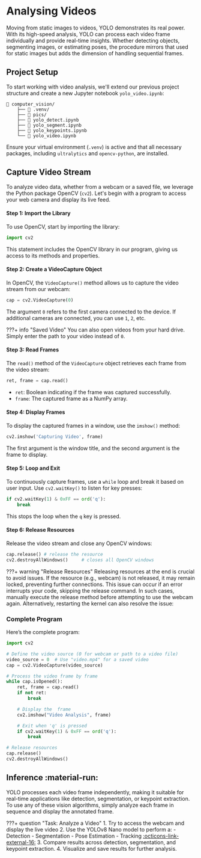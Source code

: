 # Analysing Videos

Moving from static images to videos, YOLO demonstrates its real power. With its high-speed analysis, YOLO can process each video frame individually and provide real-time insights. Whether detecting objects, segmenting images, or estimating poses, the procedure mirrors that used for static images but adds the dimension of handling sequential frames.

## Project Setup
To start working with video analysis, we'll extend our previous project structure and create a new Jupyter notebook `yolo_video.ipynb`:
```hl_lines="7"
📁 computer_vision/
    ├── 📁 .venv/
    ├── 📁 pics/
    ├── 📄 yolo_detect.ipynb
    ├── 📄 yolo_segment.ipynb
    ├── 📄 yolo_keypoints.ipynb
    └── 📄 yolo_video.ipynb
```
Ensure your virtual environment (`.venv`) is active and that all necessary packages, including `ultralytics` and `opencv-python`, are installed.

## Capture Video Stream

To analyze video data, whether from a webcam or a saved file, we leverage the Python package OpenCV (`cv2`). Let's begin with a program to access your web camera and display its live feed.

#### Step 1: Import the Library
To use OpenCV, start by importing the library:

```python
import cv2
```
This statement includes the OpenCV library in our program, giving us access to its methods and properties.

#### Step 2: Create a VideoCapture Object
In OpenCV, the `VideoCapture()` method allows us to capture the video stream from our webcam:

```python
cap = cv2.VideoCapture(0)
```
The argument `0` refers to the first camera connected to the device. If additional cameras are connected, you can use `1`, `2`, etc.

???+ info "Saved Video"
    You can also open videos from your hard drive. Simply enter the path to your video instead of `0`. 

#### Step 3: Read Frames
The `read()` method of the `VideoCapture` object retrieves each frame from the video stream:

```python
ret, frame = cap.read()
```

- `ret`: Boolean indicating if the frame was captured successfully.
- `frame`: The captured frame as a NumPy array.

#### Step 4: Display Frames
To display the captured frames in a window, use the `imshow()` method:

```python
cv2.imshow('Capturing Video', frame)
```
The first argument is the window title, and the second argument is the frame to display.

#### Step 5: Loop and Exit
To continuously capture frames, use a `while` loop and break it based on user input. Use `cv2.waitKey()` to listen for key presses:

```python
if cv2.waitKey(1) & 0xFF == ord('q'):
    break
```
This stops the loop when the `q` key is pressed.

#### Step 6: Release Resources
Release the video stream and close any OpenCV windows:

```python
cap.release() # release the resource
cv2.destroyAllWindows()     # closes all OpenCV windows
```

???+ warning "Release Resources"
    Releasing resources at the end is crucial to avoid issues. If the resource (e.g., webcam) is not released, it may remain locked, preventing further connections. This issue can occur if an error interrupts your code, skipping the release command. In such cases, manually execute the release method before attempting to use the webcam again. Alternatively, restarting the kernel can also resolve the issue:

### Complete Program
Here’s the complete program:

```python
import cv2

# Define the video source (0 for webcam or path to a video file)
video_source = 0  # Use "video.mp4" for a saved video
cap = cv2.VideoCapture(video_source)

# Process the video frame by frame
while cap.isOpened():
    ret, frame = cap.read()
    if not ret:
        break

    # Display the  frame
    cv2.imshow("Video Analysis", frame)

    # Exit when 'q' is pressed
    if cv2.waitKey(1) & 0xFF == ord('q'):
        break

# Release resources
cap.release()
cv2.destroyAllWindows()
```
## Inference :material-run:

YOLO processes each video frame independently, making it suitable for real-time applications like detection, segmentation, or keypoint extraction. To use any of these vision algorithms, simply analyze each frame in sequence and display the annotated frame.

???+ question "Task: Analyze a Video"
    1. Try to access the webcam and display the live video
    2. Use the YOLOv8 Nano model to perform a:
        - Detection
        - Segmentation
        - Pose Estimation
        - Tracking [:octicons-link-external-16:](https://docs.ultralytics.com/modes/track/#tracking)
    3. Compare results across detection, segmentation, and keypoint extraction.
    4. Visualize and save results for further analysis.
